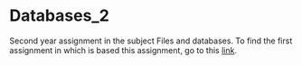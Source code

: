 # Databases_2
Second year assignment in the subject Files and databases.
To find the first assignment in which is based this assignment, go to this [link](https://github.com/cabamarcos/DataBases_1).
